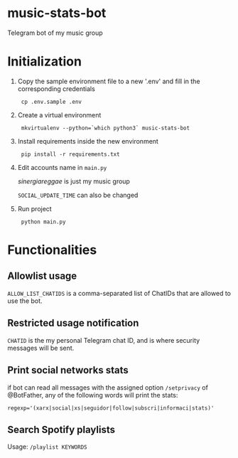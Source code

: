 # music-stats-bot
Telegram bot of my music group

# Initialization

1. Copy the sample environment file to a new '.env' and fill in the corresponding credentials

        cp .env.sample .env

2. Create a virtual environment

        mkvirtualenv --python=`which python3` music-stats-bot

3. Install requirements inside the new environment 

        pip install -r requirements.txt

4. Edit accounts name in `main.py`

    _sinergiareggae_ is just my music group

    `SOCIAL_UPDATE_TIME` can also be changed

5. Run project

        python main.py


# Functionalities

## Allowlist usage

`ALLOW_LIST_CHATIDS` is a comma-separated list of ChatIDs that are allowed to use the bot.

## Restricted usage notification

`CHATID` is the my personal Telegram chat ID, and is where security messages will be sent.

## Print social networks stats

if bot can read all messages with the assigned option `/setprivacy` of @BotFather, any of the following words will print the stats:

`regexp='(xarx|social|xs|seguidor|follow|subscri|informaci|stats)'`

## Search Spotify playlists

Usage: `/playlist KEYWORDS`

